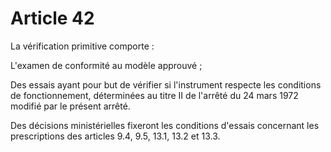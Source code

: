 # Article 42

La vérification primitive comporte :

L'examen de conformité au modèle approuvé ;

Des essais ayant pour but de vérifier si l'instrument respecte les conditions de fonctionnement, déterminées au titre II de l'arrêté du 24 mars 1972 modifié par le présent arrêté.

Des décisions ministérielles fixeront les conditions d'essais concernant les prescriptions des articles 9.4, 9.5, 13.1, 13.2 et 13.3.
